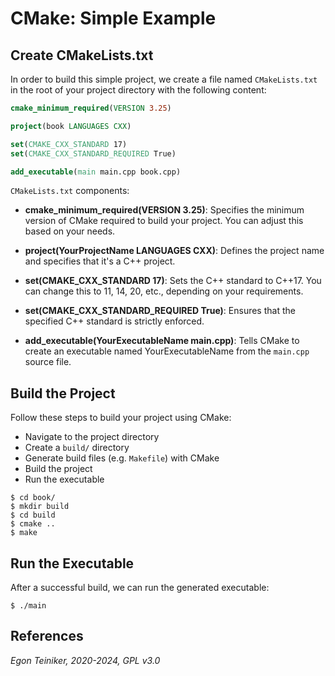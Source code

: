# CMake: Simple Example


## Create CMakeLists.txt
In order to build this simple project, we create a file named `CMakeLists.txt` 
in the root of your project directory with the following content:

```CMake
cmake_minimum_required(VERSION 3.25)

project(book LANGUAGES CXX)

set(CMAKE_CXX_STANDARD 17)
set(CMAKE_CXX_STANDARD_REQUIRED True)

add_executable(main main.cpp book.cpp)
```

`CMakeLists.txt` components:

* **cmake_minimum_required(VERSION 3.25)**: Specifies the minimum version of CMake 
    required to build your project. You can adjust this based on your needs.

* **project(YourProjectName LANGUAGES CXX)**: Defines the project name and specifies 
    that it's a C++ project.

* **set(CMAKE_CXX_STANDARD 17)**: Sets the C++ standard to C++17. You can change 
    this to 11, 14, 20, etc., depending on your requirements.

* **set(CMAKE_CXX_STANDARD_REQUIRED True)**: Ensures that the specified C++ standard 
    is strictly enforced.

* **add_executable(YourExecutableName main.cpp)**: Tells CMake to create an executable 
    named YourExecutableName from the `main.cpp` source file.

## Build the Project

Follow these steps to build your project using CMake:

* Navigate to the project directory
* Create a `build/` directory
* Generate build files (e.g. `Makefile`) with CMake
* Build the project
* Run the executable

```
$ cd book/
$ mkdir build
$ cd build
$ cmake ..
$ make
```

## Run the Executable

After a successful build, we can run the generated executable:

```
$ ./main
```

## References


	
*Egon Teiniker, 2020-2024, GPL v3.0*

